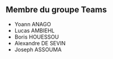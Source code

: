 <h2>Membre du groupe Teams</h2>
<ul>
    <li>Yoann ANAGO</li>
    <li>Lucas AMBIEHL</li>
    <li>Boris HOUESSOU</li>
    <li>Alexandre DE SEVIN</li>
    <li>Joseph ASSOUMA</li>
</ul>
